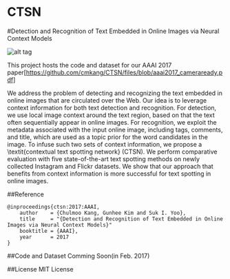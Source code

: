 # CTSN

#Detection and Recognition of Text Embedded in Online Images via Neural Context Models

![alt tag](https://raw.githubusercontent.com/cmkang/CTSN/master/intro.png)

This project hosts the code and dataset for our AAAI 2017 paper[https://github.com/cmkang/CTSN/files/blob/aaai2017_cameraready.pdf]

We address the problem of detecting and recognizing the text embedded in online images that are circulated over the Web. 
Our idea is to leverage context information for both text detection and recognition. For detection, we use local image context around the text region, based on that the text often sequentially appear in online images. For recognition, we exploit the metadata associated with the input online image, including tags, comments, and title, which are used as a topic prior for the word candidates in the image. 
To infuse such two sets of context information, we propose a \textit{contextual text spotting network} (CTSN). We perform comparative evaluation with five state-of-the-art text spotting methods on newly collected Instagram and Flickr datasets. We show that our approach that benefits from context information is more successful for text spotting in online images.


##Reference

```
@inproceedings{ctsn:2017:AAAI,
    author    = {Chulmoo Kang, Gunhee Kim and Suk I. Yoo},
    title     = "{Detection and Recognition of Text Embedded in Online Images via Neural Context Models}"
    booktitle = {AAAI},
    year      = 2017
}
```

##Code and Dataset
Comming Soon(in Feb. 2017)


##License
MIT License




